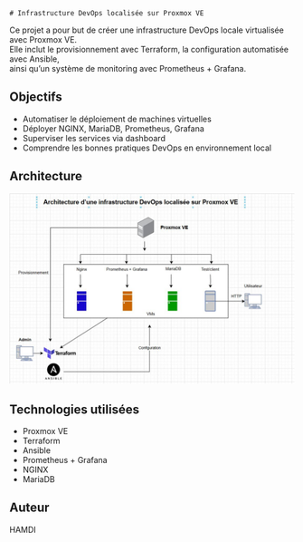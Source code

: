     # Infrastructure DevOps localisée sur Proxmox VE

Ce projet a pour but de créer une infrastructure DevOps locale virtualisée avec Proxmox VE.  
Elle inclut le provisionnement avec Terraform, la configuration automatisée avec Ansible,  
ainsi qu’un système de monitoring avec Prometheus + Grafana.

## Objectifs
- Automatiser le déploiement de machines virtuelles
- Déployer NGINX, MariaDB, Prometheus, Grafana
- Superviser les services via dashboard
- Comprendre les bonnes pratiques DevOps en environnement local

## Architecture
![Infrastructure](./docs/Schema.JPG)

## Technologies utilisées
- Proxmox VE
- Terraform
- Ansible
- Prometheus + Grafana
- NGINX
- MariaDB

## Auteur
HAMDI


